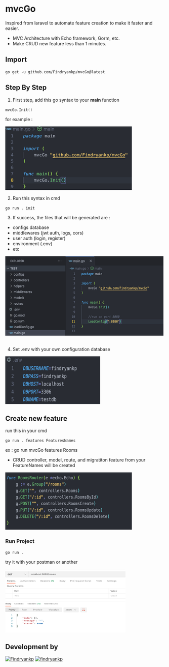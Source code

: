 # mvcGo
Inspired from laravel to automate feature creation to make it faster and easier.
* MVC Architecture with Echo framework, Gorm, etc.
* Make CRUD new feature less than 1 minutes.

## Import
```shell
go get -u github.com/Findryankp/mvcGo@latest
```

## Step By Step
1. First step, add this go syntax to your **main** function
```go
mvcGo.Init()
```
for example :
<br/>
<div align="left">
  <a href="https://github.com/othneildrew/Best-README-Template">
    <img src="images/01.png" alt="Logo" height="200" width="400">
  </a>
</div>

2. Run this syntax in cmd
```shell
go run . init
```

3. If success, the files that will be generated are :
* configs database
* middlewares (jwt auth, logs, cors)
* user auth (login, register)
* environment (.env)
* etc
<div align="left">
  <a href="https://github.com/othneildrew/Best-README-Template">
    <img src="images/02.png" alt="Logo" height="250" width="500">
  </a>
</div>  
<br/>

4. Set .env with your own configuration database

<div align="left">
  <a href="https://github.com/othneildrew/Best-README-Template">
    <img src="images/env.png" alt="Logo" height="150" width="300">
  </a>
</div>

## Create new feature
run this in your cmd
```shell
go run . features FeaturesNames
```
ex : go run mvcGo features Rooms

* CRUD controller, model, route, and migratiton feature from your FeatureNames will be created
<div align="left">
  <a href="https://github.com/othneildrew/Best-README-Template">
    <img src="images/03.png" alt="Logo" height="180" width="400">
  </a>
</div>

### Run Project
```shell
go run .
```

try it with your postman or another
<div align="left">
  <a href="https://github.com/othneildrew/Best-README-Template">
    <img src="images/04.png" alt="Logo" height="200" width="380">
  </a>
</div>

## Development by
[![Findryankp](https://img.shields.io/badge/Findryankp-grey?style=for-the-badge&logo=github&logoColor=white)](https://github.com/Findryankp)
[![findryankp](https://img.shields.io/badge/findryankp-blue?style=for-the-badge&logo=linkedin&logoColor=white)](https://www.linkedin.com/in/Findryankp/)
